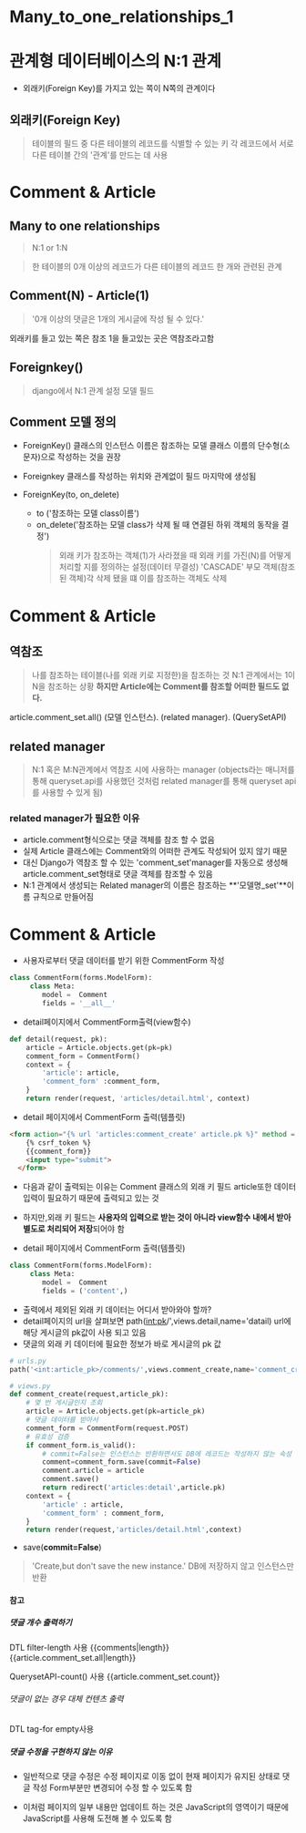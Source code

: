 # Many_to_one_relationships_1

# 관계형 데이터베이스의 N:1 관계
* 외래키(Foreign Key)를 가지고 있는 쪽이 N쪽의 관계이다

## 외래키(Foreign Key)
> 테이블의 필드 중 다른 테이블의 레코드를 식별할 수 있는 키
> 각 레코드에서 서로 다른 테이블 간의 '관계'를 만드는 데 사용

# Comment & Article

## Many to one relationships
> N:1 or 1:N

> 한 테이블의 0개 이상의 레코드가 다른 테이블의 레코드 한 개와 관련된 관계

## Comment(N) - Article(1)
> '0개 이상의 댓글은 1개의 게시글에 작성 될 수 있다.'

외래키를 들고 있는 쪽은 참조
1을 들고있는 곳은 역참조라고함

## Foreignkey()
> django에서 N:1 관계 설정 모델 필드

## Comment 모델 정의
* ForeignKey() 클래스의 인스턴스 이름은 참조하는 모델 클래스 이름의 단수형(소문자)으로 작성하는 것을 권장

* Foreignkey 클래스를 작성하는 위치와 관계없이 필드 마지막에 생성됨

* ForeignKey(to, on_delete)
  * to ('참조하는 모델 class이름')
  * on_delete('참조하는 모델 class가 삭제 될 때 연결된 하위 객체의 동작을 결정')
    > 외래 키가 참조하는 객체(1)가 사라졌을 때 외래 키를 가진(N)를 어떻게 처리할 지를 정의하는 설정(데이터 무결성)
    > 'CASCADE' 부모 객체(참조 된 객체)각 삭제 됐을 떄 이를 참조하는 객체도 삭제


# Comment & Article
## 역참조
> 나를 참조하는 테이블(나를 외래 키로 지정한)을 참조하는 것 N:1 관계에서는 1이 N을 참조하는 상황
> **하지만 Article에는 Comment를 참조할 어떠한 필드도 없다.**

article.comment_set.all()
(모델 인스턴스). (related manager). (QuerySetAPI)

## related manager
> N:1 혹은 M:N관계에서 역참조 시에 사용하는 manager
(objects라는 매니저를 통해 queryset.api를 사용했던 것처럼 related manager를 통해 queryset api를 사용할 수 있게 됨)

### related manager가 필요한 이유
* article.comment형식으로는 댓글 객체를 참조 할 수 없음
* 실제 Article 클래스에는 Comment와의 어떠한 관계도 작성되어 있지 않기 때문
* 대신 Django가 역참조 할 수 있는 'comment_set'manager를 자동으로 생성해 article.comment_set형태로 댓글 객체를 참조할 수 있음
* N:1 관계에서 생성되는 Related manager의 이름은 참조하는 **'모델명_set'**이름 규칙으로 만들어짐

# Comment & Article

* 사용자로부터 댓글 데이터를 받기 위한 CommentForm 작성
```python
class CommentForm(forms.ModelForm):
     class Meta:
        model =  Comment
        fields = '__all__'
```

* detail페이지에서 CommentForm출력(view함수)
```python
def detail(request, pk):
    article = Article.objects.get(pk=pk)
    comment_form = CommentForm()
    context = {
        'article': article,
        'comment_form' :comment_form,
    }
    return render(request, 'articles/detail.html', context)

```

* detail 페이지에서 CommentForm 출력(템플릿)
```html
<form action="{% url 'articles:comment_create' article.pk %}" method = 'POST'>
    {% csrf_token %}
    {{comment_form}}
    <input type="submit">
  </form>
```
* 다음과 같이 출력되는 이유는 Comment 클래스의 외래 키 필드 article또한 데이터 입력이 필요하기 때문에 출력되고 있는 것

* 하지만,외래 키 필드는 **사용자의 입력으로 받는 것이 아니라 view함수 내에서 받아 별도로 처리되어 저장**되어야 함

* detail 페이지에서 CommentForm 출력(템플릿)
```python
class CommentForm(forms.ModelForm):
     class Meta:
        model =  Comment
        fields = ('content',)
```

* 출력에서 제외된 외래 키 데이터는 어디서 받아와야 할까?
* detail페이지의 url을 살펴보면 path(<int:pk>/',views.detail,name='datail) url에 해당 게시글의 pk값이 사용 되고 있음
* 댓글의 외래 키 데이터에 필요한 정보가 바로 게시글의 pk 값
```python
# urls.py
path('<int:article_pk>/comments/',views.comment_create,name='comment_create'),

# views.py
def comment_create(request,article_pk):
    # 몇 번 게시글인지 조회
    article = Article.objects.get(pk=article_pk)
    # 댓글 데이터를 받아서
    comment_form = CommentForm(request.POST)
    # 유효성 검증
    if comment_form.is_valid():
        # commit=False는 인스턴스는 반환하면서도 DB에 레코드는 작성하지 않는 속성 값
        comment=comment_form.save(commit=False)
        comment.article = article
        comment.save()
        return redirect('articles:detail',article.pk)
    context = {
        'article' : article,
        'comment_form' : comment_form,
    }
    return render(request,'articles/detail.html',context)
```
* save(**commit=False**)
> 'Create,but don't save the new instance.'
> DB에 저장하지 않고 인스턴스만 반환

#### 참고

##### 댓글 개수 출력하기
DTL filter-length 사용
{{comments|length}}
{{article.comment_set.all|length}}

QuerysetAPI-count() 사용
{{article.comment_set.count}}


###### 댓글이 없는 경우 대체 컨텐츠 출력
DTL tag-for empty사용


##### 댓글 수정을 구현하지 않는 이유
* 일반적으로 댓글 수정은 수정 페이지로 이동 없이 현재 페이지가 유지된 상태로 댓글 작성 Form부분만 변경되어 수정 할 수 있도록 함

* 이처럼 페이지의 일부 내용만 업데이트 하는 것은 JavaScript의 영역이기 때문에 JavaScript를 사용해 도전해 볼 수 있도록 함
